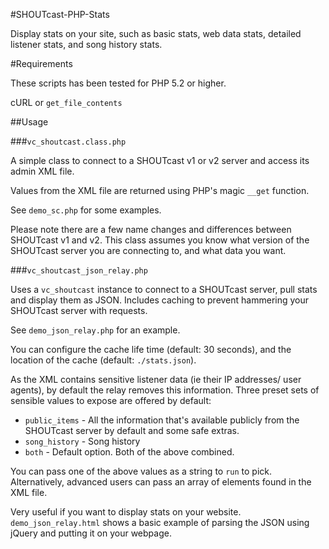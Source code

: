 #SHOUTcast-PHP-Stats

Display stats on your site, such as basic stats, web data stats, detailed listener stats, and song history stats.

#Requirements

These scripts has been tested for PHP 5.2 or higher.

cURL or `get_file_contents`

##Usage


###`vc_shoutcast.class.php`

A simple class to connect to a SHOUTcast v1 or v2 server and access its admin XML file.

Values from the XML file are returned using PHP's magic `__get` function.

See `demo_sc.php` for some examples.

Please note there are a few name changes and differences between SHOUTcast v1 and v2.
This class assumes you know what version of the SHOUTcast server you are connecting to, and what data you want.

###`vc_shoutcast_json_relay.php`

Uses a `vc_shoutcast` instance to connect to a SHOUTcast server, pull stats and display them as JSON. Includes caching to prevent hammering your SHOUTcast server with requests.

 See `demo_json_relay.php` for an example.

You can configure the cache life time (default: 30 seconds), and the location of the cache (default: `./stats.json`).

As the XML contains sensitive listener data (ie their IP addresses/ user agents), by default the relay removes this information. Three preset sets of sensible values to expose are offered by default:

*  `public_items` - All the information that's available publicly from the SHOUTcast server by default and some safe extras.
* `song_history` - Song history
* `both` - Default option. Both of the above combined.

You can pass one of the above values as a string to `run` to pick. Alternatively, advanced users can pass an array of elements found in the XML file.

Very useful if you want to display stats on your website.  `demo_json_relay.html` shows a basic example of parsing the JSON using jQuery and putting it on your webpage.